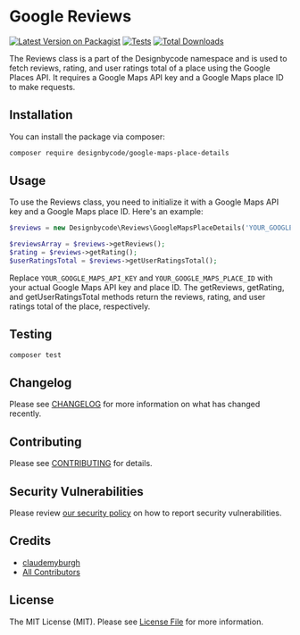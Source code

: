 # Google Reviews

[![Latest Version on Packagist](https://img.shields.io/packagist/v/designbycode/google-maps-place-details.svg?style=flat-square)](https://packagist.org/packages/designbycode/google-maps-place-details)
[![Tests](https://img.shields.io/github/actions/workflow/status/designbycode/google-maps-place-details/run-tests.yml?branch=main&label=tests&style=flat-square)](https://github.com/designbycode/google-maps-place-details/actions/workflows/run-tests.yml)
[![Total Downloads](https://img.shields.io/packagist/dt/designbycode/google-maps-place-details.svg?style=flat-square)](https://packagist.org/packages/designbycode/google-maps-place-details)

The Reviews class is a part of the Designbycode namespace and is used to fetch reviews, rating, and user ratings total of a place using the Google Places API. It requires a Google Maps API key and a Google Maps place ID to make requests.



## Installation

You can install the package via composer:

```bash
composer require designbycode/google-maps-place-details
```

## Usage
To use the Reviews class, you need to initialize it with a Google Maps API key and a Google Maps place ID. Here's an example:

```php
$reviews = new Designbycode\Reviews\GoogleMapsPlaceDetails('YOUR_GOOGLE_MAPS_API_KEY', 'YOUR_GOOGLE_MAPS_PLACE_ID');

$reviewsArray = $reviews->getReviews();
$rating = $reviews->getRating();
$userRatingsTotal = $reviews->getUserRatingsTotal();
```
Replace `YOUR_GOOGLE_MAPS_API_KEY` and `YOUR_GOOGLE_MAPS_PLACE_ID` with your actual Google Maps API key and place ID. The getReviews, getRating, and getUserRatingsTotal methods return the reviews, rating, and user ratings total of 
the place, respectively.


## Testing

```bash
composer test
```

## Changelog

Please see [CHANGELOG](CHANGELOG.md) for more information on what has changed recently.

## Contributing

Please see [CONTRIBUTING](https://github.com/designbycode/.github/blob/main/CONTRIBUTING.md) for details.

## Security Vulnerabilities

Please review [our security policy](../../security/policy) on how to report security vulnerabilities.

## Credits

- [claudemyburgh](https://github.com/designbycode)
- [All Contributors](../../contributors)

## License

The MIT License (MIT). Please see [License File](LICENSE.md) for more information.
